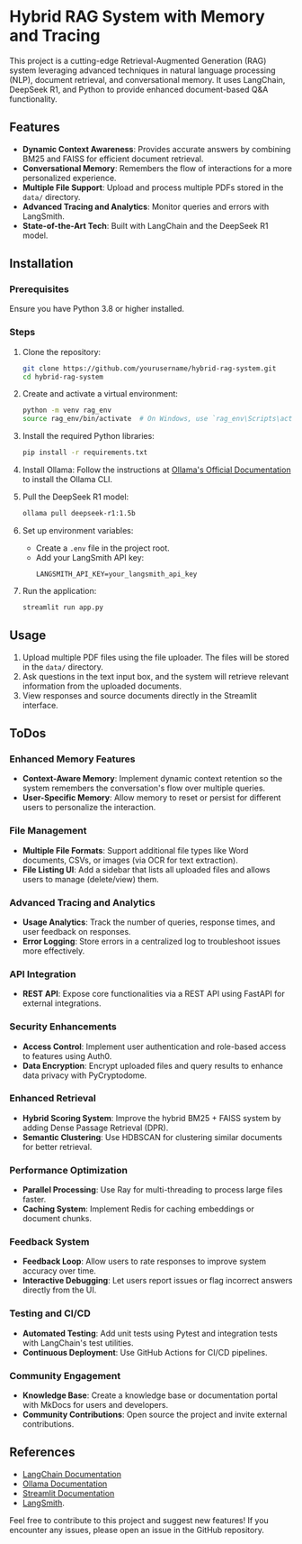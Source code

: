 # Hybrid RAG System with Memory and Tracing

This project is a cutting-edge Retrieval-Augmented Generation (RAG) system leveraging advanced techniques in natural language processing (NLP), document retrieval, and conversational memory. It uses LangChain, DeepSeek R1, and Python to provide enhanced document-based Q&A functionality.

## Features

- **Dynamic Context Awareness**: Provides accurate answers by combining BM25 and FAISS for efficient document retrieval.
- **Conversational Memory**: Remembers the flow of interactions for a more personalized experience.
- **Multiple File Support**: Upload and process multiple PDFs stored in the `data/` directory.
- **Advanced Tracing and Analytics**: Monitor queries and errors with LangSmith.
- **State-of-the-Art Tech**: Built with LangChain and the DeepSeek R1 model.

## Installation

### Prerequisites

Ensure you have Python 3.8 or higher installed.

### Steps

1. Clone the repository:

   ```bash
   git clone https://github.com/yourusername/hybrid-rag-system.git
   cd hybrid-rag-system
   ```

2. Create and activate a virtual environment:

   ```bash
   python -m venv rag_env
   source rag_env/bin/activate  # On Windows, use `rag_env\Scripts\activate`
   ```

3. Install the required Python libraries:

   ```bash
   pip install -r requirements.txt
   ```

4. Install Ollama:
   Follow the instructions at [Ollama's Official Documentation](https://ollama.com/docs) to install the Ollama CLI.

5. Pull the DeepSeek R1 model:

   ```bash
   ollama pull deepseek-r1:1.5b
   ```

6. Set up environment variables:

   - Create a `.env` file in the project root.
   - Add your LangSmith API key:
     ```env
     LANGSMITH_API_KEY=your_langsmith_api_key
     ```

7. Run the application:
   ```bash
   streamlit run app.py
   ```

## Usage

1. Upload multiple PDF files using the file uploader. The files will be stored in the `data/` directory.
2. Ask questions in the text input box, and the system will retrieve relevant information from the uploaded documents.
3. View responses and source documents directly in the Streamlit interface.

## ToDos

### Enhanced Memory Features

- **Context-Aware Memory**: Implement dynamic context retention so the system remembers the conversation's flow over multiple queries.
- **User-Specific Memory**: Allow memory to reset or persist for different users to personalize the interaction.

### File Management

- **Multiple File Formats**: Support additional file types like Word documents, CSVs, or images (via OCR for text extraction).
- **File Listing UI**: Add a sidebar that lists all uploaded files and allows users to manage (delete/view) them.

### Advanced Tracing and Analytics

- **Usage Analytics**: Track the number of queries, response times, and user feedback on responses.
- **Error Logging**: Store errors in a centralized log to troubleshoot issues more effectively.

### API Integration

- **REST API**: Expose core functionalities via a REST API using FastAPI for external integrations.

### Security Enhancements

- **Access Control**: Implement user authentication and role-based access to features using Auth0.
- **Data Encryption**: Encrypt uploaded files and query results to enhance data privacy with PyCryptodome.

### Enhanced Retrieval

- **Hybrid Scoring System**: Improve the hybrid BM25 + FAISS system by adding Dense Passage Retrieval (DPR).
- **Semantic Clustering**: Use HDBSCAN for clustering similar documents for better retrieval.

### Performance Optimization

- **Parallel Processing**: Use Ray for multi-threading to process large files faster.
- **Caching System**: Implement Redis for caching embeddings or document chunks.

### Feedback System

- **Feedback Loop**: Allow users to rate responses to improve system accuracy over time.
- **Interactive Debugging**: Let users report issues or flag incorrect answers directly from the UI.

### Testing and CI/CD

- **Automated Testing**: Add unit tests using Pytest and integration tests with LangChain's test utilities.
- **Continuous Deployment**: Use GitHub Actions for CI/CD pipelines.

### Community Engagement

- **Knowledge Base**: Create a knowledge base or documentation portal with MkDocs for users and developers.
- **Community Contributions**: Open source the project and invite external contributions.

## References

- [LangChain Documentation](https://langchain.com/)
- [Ollama Documentation](https://ollama.com/docs)
- [Streamlit Documentation](https://docs.streamlit.io/)
- [LangSmith](https://docs.langchain.com/docs/).

Feel free to contribute to this project and suggest new features! If you encounter any issues, please open an issue in the GitHub repository.
